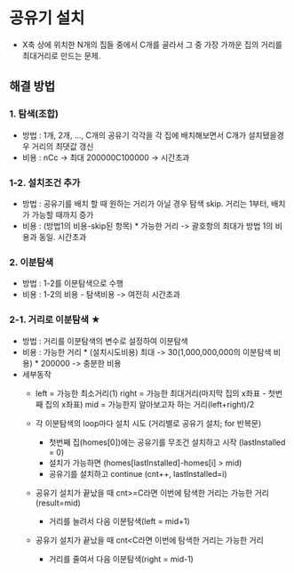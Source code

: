 # 공유기 설치
- X축 상에 위치한 N개의 집들 중에서 C개를 골라서 그 중 가장 가까운 집의 거리를 최대거리로 만드는 문제.

## 해결 방법
### 1. 탐색(조합)
 - 방법 : 1개, 2개, ..., C개의 공유기 각각을 각 집에 배치해보면서 C개가 설치됐을경우 거리의 최댓값 갱신
 - 비용 : nCc
    -> 최대 200000C100000 -> 시간초과
### 1-2. 설치조건 추가
 - 방법 : 공유기를 배치 할 때 원하는 거리가 아닐 경우 탐색 skip. 거리는 1부터, 배치가 가능할 때까지 증가
 - 비용 : (방법1의 비용-skip된 항목) * 가능한 거리
    -> 괄호항의 최대가 방법 1의 비용과 동일. 시간초과
### 2. 이분탐색
 - 방법 : 1-2를 이분탐색으로 수행
 - 비용 : 1-2의 비용 - 탐색비용
    -> 여전히 시간초과
### 2-1. 거리로 이분탐색 ★
 - 방법 : 거리를 이분탐색의 변수로 설정하여 이분탐색
 - 비용 : 가능한 거리 * (설치시도비용)
    최대 -> 30(1,000,000,000의 이분탐색 비용) * 200000 -> 충분한 비용
 - 세부동작
   - left = 가능한 최소거리(1)
right = 가능한 최대거리(마지막 집의 x좌표 - 첫번째 집의 x좌표)
mid = 가능한지 알아보고자 하는 거리(left+right)/2
 
   - 각 이분탐색의 loop마다 설치 시도 (거리별로 공유기 설치; for 반복문)
     - 첫번째 집(homes[0])에는 공유기를 무조건 설치하고 시작 (lastInstalled = 0)
     - 설치가 가능하면 (homes[lastInstalled]-homes[i] > mid)
     - 공유기를 설치하고 continue (cnt++, lastInstalled=i)
   - 공유기 설치가 끝났을 때 cnt>=C라면 이번에 탐색한 거리는 가능한 거리(result=mid)
     - 거리를 늘려서 다음 이분탐색(left = mid+1)
   - 공유기 설치가 끝났을 때 cnt<C라면 이번에 탐색한 거리는 가능한 거리
     - 거리를 줄여서 다음 이분탐색(right = mid-1)
      
